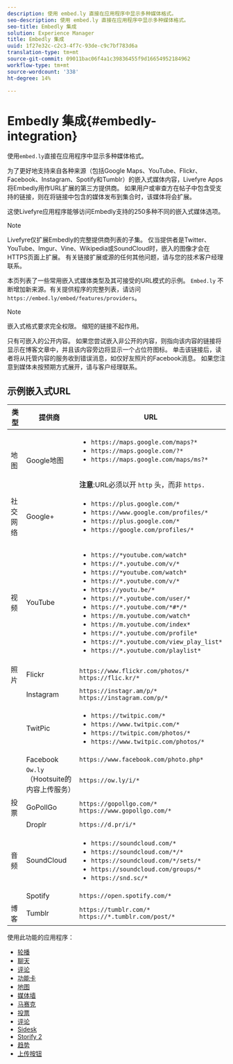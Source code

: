 ```yaml
---
description: 使用 embed.ly 直接在应用程序中显示多种媒体格式。
seo-description: 使用 embed.ly 直接在应用程序中显示多种媒体格式。
seo-title: Embedly 集成
solution: Experience Manager
title: Embedly 集成
uuid: 1f27e32c-c2c3-4f7c-93de-c9c7bf783d6a
translation-type: tm+mt
source-git-commit: 09011bac06f4a1c39836455f9d16654952184962
workflow-type: tm+mt
source-wordcount: '338'
ht-degree: 14%

---
```



# Embedly 集成{#embedly-integration}

使用`embed.ly`直接在应用程序中显示多种媒体格式。

为了更好地支持来自各种来源（包括Google Maps、YouTube、Flickr、Facebook、Instagram、Spotify和Tumblr）的嵌入式媒体内容，Livefyre Apps将Embedly用作URL扩展的第三方提供商。 如果用户或审查方在帖子中包含受支持的链接，则在将链接中包含的媒体发布到集合时，该媒体将会扩展。

这使Livefyre应用程序能够访问Embedly支持的250多种不同的嵌入式媒体选项。

>[!NOTE]
>
>Livefyre仅扩展Embedly的完整提供商列表的子集。 仅当提供者是Twitter、YouTube、Imgur、Vine、Wikipedia或SoundCloud时，嵌入的图像才会在HTTPS页面上扩展。 有关链接扩展或源的任何其他问题，请与您的技术客户经理联系。

本页列表了一些常用嵌入式媒体类型及其可接受的URL模式的示例。 `Embed.ly` 不断增加新来源。有关提供程序的完整列表，请访问`https://embed.ly/embed/features/providers`。

>[!NOTE]
>
>嵌入式格式要求完全权限。 缩短的链接不起作用。

只有可嵌入的公开内容。 如果您尝试嵌入非公开的内容，则指向该内容的链接将显示在博客文章中，并且该内容旁边将显示一个占位符图标。 单击该链接后，读者将从托管内容的服务收到错误消息，如仅好友照片的Facebook消息。 如果您注意到媒体未按预期方式展开，请与客户经理联系。

## 示例嵌入式URL

| 类型 | 提供商 | URL |
|--- |--- |--- |
| 地图 | Google地图 | <ul><li>`https://maps.google.com/maps?*`</li><li>`https://maps.google.com/?*`</li><li>`https://maps.google.com/maps/ms?*`</li></ul><br>**注意**:URL必须以开 `http` 头，而非  `https.` |
| 社交网络 | Google+ | <ul><li>`https://plus.google.com/*`</li><li>`https://www.google.com/profiles/*`</li><li> `https://plus.google.com/*`</li><li>`https://google.com/profiles/*`</li></ul> |
| 视频 | YouTube | <ul><li>`https://*youtube.com/watch*`</li><li> `https://*.youtube.com/v/*`</li><li>`https://*youtube.com/watch*` </li><li>`https://*.youtube.com/v/*`</li><li>`https://youtu.be/*`</li><li>`https://*.youtube.com/user/*` </li><li>`https://*.youtube.com/*#*/*`</li><li>`https://m.youtube.com/watch*`</li><li>`https://m.youtube.com/index*`</li><li>`https://*.youtube.com/profile*`</li><li>`https://*.youtube.com/view_play_list*`</li><li>`https://*.youtube.com/playlist*`</li></ul> |
| 照片 | Flickr | `https://www.flickr.com/photos/*`<br>`https://flic.kr/*` |
|  | Instagram | `https://instagr.am/p/*`<br>`https://instagram.com/p/*` |
|  | TwitPic | <ul><li>`https://twitpic.com/*`</li><li>`https://www.twitpic.com/*`</li><li>`https://twitpic.com/photos/*`</li><li>`https://www.twitpic.com/photos/*`</li></ul> |
|  | Facebook | `https://www.facebook.com/photo.php*` |
|  | `Ow.ly` （Hootsuite的内容上传服务） | `https://ow.ly/i/*` |
| 投票 | GoPollGo | `https://gopollgo.com/*`<br>`https://www.gopollgo.com/*` |
|  | Droplr | `https://d.pr/i/*` |
| 音频 | SoundCloud | <ul><li>`https://soundcloud.com/*`</li><li>`https://soundcloud.com/*/*` </li><li>`https://soundcloud.com/*/sets/*` </li><li>`https://soundcloud.com/groups/*` </li><li>`https://snd.sc/*`</li></ul> |
|  | Spotify | `https://open.spotify.com/*` |
| 博客 | Tumblr | `https://tumblr.com/*`<br>`https://*.tumblr.com/post/*` |

使用此功能的应用程序：

* [轮播](/help/using/c-about-apps/c-carousel-app/c-carousel-app.md#c_carousel_app)
* [聊天](/help/using/c-about-apps/c-chat-app/c-chat-app.md#c_chat_app)
* [评论](/help/using/c-about-apps/c-comments/c-comments.md)
* [功能卡](/help/using/c-about-apps/c-feature-card-app/c-feature-card-app.md#c_feature_card_app)
* [地图](/help/using/c-about-apps/c-map-app/c-map-app.md#c_map_app)
* [媒体墙](/help/using/c-about-apps/c-media-wall-app/c-media-wall-app.md#c_media_wall_app)
* [马赛克](/help/using/c-about-apps/c-mosaic-app/c-mosaic-app.md#c_mosaic_app)
* [投票](/help/using/c-about-apps/c-polls-app/c-polls-app.md#c_polls_app)
* [评论](/help/using/c-about-apps/c-reviews-app/c-reviews-app.md#c_reviews_app)
* [Sidesk](/help/using/c-about-apps/c-sidenotes-app/c-sidenotes-app.md#c_sidenotes_app)
* [Storify 2](/help/using/c-about-apps/c-storify2/c-storify2.md#c_storify2)
* [趋势](/help/using/c-about-apps/c-trending-app/c-trending-app.md#c_trending_app)
* [上传按钮](/help/using/c-about-apps/c-upload-button-app/c-upload-button-app.md#c_upload_button_app)

